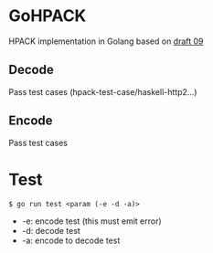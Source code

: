 GoHPACK
=======

HPACK implementation in Golang based on [draft 09](http://tools.ietf.org/html/draft-ietf-httpbis-header-compression-09 "draft 09")

## Decode
Pass test cases (hpack-test-case/haskell-http2...)

## Encode
Pass test cases

# Test
```
$ go run test <param (-e -d -a)>
```
* -e: encode test (this must emit error)
* -d: decode test
* -a: encode to decode test